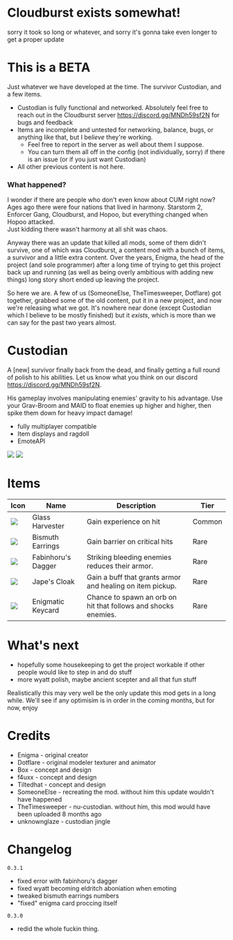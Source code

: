 # Cloudburst exists somewhat!
sorry it took so long or whatever, and sorry it's gonna take even longer to get a proper update

# This is a BETA
Just whatever we have developed at the time. The survivor Custodian, and a few items.
- Custodian is fully functional and networked. Absolutely feel free to reach out in the Cloudburst server https://discord.gg/MNDh59sf2N for bugs and feedback
- Items are incomplete and untested for networking, balance, bugs, or anything like that, but I be*lieve* they're working. 
  - Feel free to report in the server as well about them I suppose. 
  - You can turn them all off in the config (not individually, sorry) if there is an issue (or if you just want Custodian)
- All other previous content is not here.
### What happened?
I wonder if there are people who don't even know about CUM right now?  
Ages ago there were four nations that lived in harmony. Starstorm 2, Enforcer Gang, Cloudburst, and Hopoo, but everything changed when Hopoo attacked.  
Just kidding there wasn't harmony at all shit was chaos.  

Anyway there was an update that killed all mods, some of them didn't survive, one of which was Cloudburst, a content mod with a bunch of items, a survivor and a little extra content. Over the years, Enigma, the head of the project (and sole programmer) after a long time of trying to get this project back up and running (as well as being overly ambitious with adding new things) long story short ended up leaving the project.  

So here we are. A few of us (SomeoneElse, TheTimesweeper, Dotflare) got together, grabbed some of the old content, put it in a new project, and now we're releasing what we got. It's nowhere near done (except Custodian which I believe to be mostly finished) but it *exists*, which is more than we can say for the past two years almost. 

# Custodian
A [new] survivor finally back from the dead, and finally getting a full round of polish to his abilities. Let us know what you think on our discord https://discord.gg/MNDh59sf2N.
  
His gameplay involves manipulating enemies' gravity to his advantage. Use your Grav-Broom and MAID to float enemies up higher and higher, then spike them down for heavy impact damage!
- fully multiplayer compatible
- Item displays and ragdoll
- EmoteAPI

![](https://raw.githubusercontent.com/NotSomeoneElse/Cloudburst/main/Release/_readme/wyattscren.png)
![](https://raw.githubusercontent.com/NotSomeoneElse/Cloudburst/main/CloudburstUnity/Assets/Survivors/Wyatt/WyattBundle/Wyatt/Icons/texIconWyatt.png)

# Items
| Icon | Name | Description | Tier |
| - | - | - | - |
| ![](https://i.imgur.com/3CQySKC.png)    |Glass Harvester |Gain experience on hit |Common |
| ![](https://i.imgur.com/qk3a28Z.png)    |Bismuth Earrings| Gain barrier on critical hits| Rare |
| ![](https://i.imgur.com/FJRILzB.png)    |Fabinhoru's Dagger| Striking bleeding enemies reduces their armor. | Rare |
| ![](https://i.imgur.com/15l7dNB.png)    |Jape's Cloak| Gain a buff that grants armor and healing on item pickup. |Rare |
| ![](https://i.imgur.com/l3m9Hqp.png)    |Enigmatic Keycard |Chance to spawn an orb on hit that follows and shocks enemies. |Rare |

# What's next
- hopefully some housekeeping to get the project workable if other people would like to step in and do stuff
- more wyatt polish, maybe ancient scepter and all that fun stuff

Realistically this may very well be the only update this mod gets in a long while. We'll see if any optimisim is in order in the coming months, but for now, enjoy

# Credits
- Enigma - original creator
- Dotflare - original modeler texturer and animator
- Box - concept and design
- f4uxx - concept and design
- Tiltedhat - concept and design
- SomeoneElse - recreating the mod. without him this update wouldn't have happened
- TheTimesweeper - nu-custodian. without him, this mod would have been uploaded 8 months ago
- unknownglaze - custodian jingle

# Changelog
`0.3.1`
- fixed error with fabinhoru's dagger
- fixed wyatt becoming eldritch aboniation when emoting
- tweaked bismuth earrings numbers
- "fixed" enigma card proccing itself

`0.3.0`
- redid the whole fuckin thing.